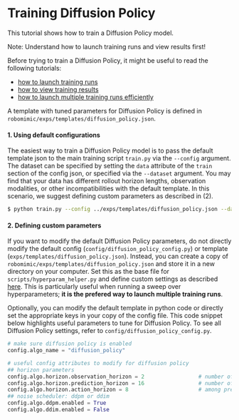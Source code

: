 # Training Diffusion Policy

This tutorial shows how to train a Diffusion Policy model.

<div class="admonition note">
<p class="admonition-title">Note: Understand how to launch training runs and view results first!</p>

Before trying to train a Diffusion Policy, it might be useful to read the following tutorials:
- [how to launch training runs](./configs.html)
- [how to view training results](./viewing_results.html)
- [how to launch multiple training runs efficiently](./hyperparam_scan.html) 

</div>

A template with tuned parameters for Diffusion Policy is defined in `robomimic/exps/templates/diffusion_policy.json`.

#### 1. Using default configurations

The easiest way to train a Diffusion Policy model is to pass the default template json to the main training script `train.py` via the `--config` argument. The dataset can be specified by setting the `data` attribute of the `train` section of the config json, or specified via the `--dataset` argument.  You may find that your data has different rollout horizon lengths, observation modalities, or other incompatibilities with the default template.  In this scenario, we suggest defining custom parameters as described in (2).

```sh
$ python train.py --config ../exps/templates/diffusion_policy.json --dataset /path/to/dataset.hdf5
```

#### 2. Defining custom parameters

If you want to modify the default Diffusion Policy parameters, do not directly modify the default config (`config/diffusion_policy_config.py`) or template (`exps/templates/diffusion_policy.json`). Instead, you can create a copy of `robomimic/exps/templates/diffusion_policy.json` and store it in a new directory on your computer. Set this as the base file for `scripts/hyperparam_helper.py` and define custom settings as described [here](./hyperparam_scan.html).  This is particularly useful when running a sweep over hyperparameters; **it is the prefered way to launch multiple training runs**. 

Optionally, you can modify the default template in python code or directly set the appropriate keys in your copy of the config file.  This code snippet below highlights useful parameters to tune for Diffusion Policy. To see all Diffusion Policy settings, refer to `config/diffusion_policy_config.py`.

```python
# make sure diffusion policy is enabled
config.algo_name = "diffusion_policy"

# useful config attributes to modify for diffusion policy
## horizon parameters
config.algo.horizon.observation_horizon = 2                 # number of observation frames to condition the action denoising
config.algo.horizon.prediction_horizon = 16                 # number of actions to predict
config.algo.horizon.action_horizon = 8                      # among predicted, number of actions to use during rollout
## noise scheduler: ddpm or ddim
config.algo.ddpm.enabled = True
config.algo.ddim.enabled = False
```
